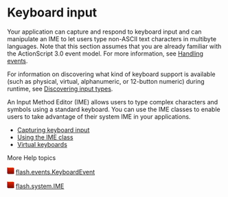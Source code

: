 # Keyboard input

Your application can capture and respond to keyboard input and can manipulate an
IME to let users type non-ASCII text characters in multibyte languages. Note
that this section assumes that you are already familiar with the ActionScript
3.0 event model. For more information, see
[Handling events](WS5b3ccc516d4fbf351e63e3d118a9b90204-7fca.html).

For information on discovering what kind of keyboard support is available (such
as physical, virtual, alphanumeric, or 12-button numeric) during runtime, see
[Discovering input types](WSd45e9f3b9f8ebaf327952b631262a041087-8000.html).

An Input Method Editor (IME) allows users to type complex characters and symbols
using a standard keyboard. You can use the IME classes to enable users to take
advantage of their system IME in your applications.

- [Capturing keyboard input](WS5b3ccc516d4fbf351e63e3d118a9b90204-7d01.html)
- [Using the IME class](WS5b3ccc516d4fbf351e63e3d118a9b90204-7cd5.html)
- [Virtual keyboards](WSfffb011ac560372f2e63562a12dedf852e9-8000.html)

More Help topics

![](../../img/flashplatformLinkIndicator.png)
[flash.events.KeyboardEvent](https://help.adobe.com/en_US/FlashPlatform/reference/actionscript/3/flash/events/KeyboardEvent.html)

![](../../img/flashplatformLinkIndicator.png)
[flash.system.IME](https://help.adobe.com/en_US/FlashPlatform/reference/actionscript/3/flash/system/IME.html)

